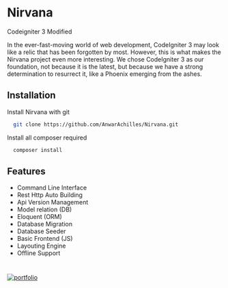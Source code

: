 
# Nirvana
Codeigniter 3 Modified

In the ever-fast-moving world of web development, CodeIgniter 3 may look like a relic that has been forgotten by most. However, this is what makes the Nirvana project even more interesting. We chose CodeIgniter 3 as our foundation, not because it is the latest, but because we have a strong determination to resurrect it, like a Phoenix emerging from the ashes.

## Installation

Install Nirvana with git
```bash
  git clone https://github.com/AnwarAchilles/Nirvana.git
```

Install all composer required
```bash
  composer install
```

## Features

- Command Line Interface
- Rest Http Auto Building
- Api Version Management
- Model relation (DB)
- Eloquent (ORM)
- Database Migration
- Database Seeder
- Basic Frontend (JS)
- Layouting Engine
- Offline Support

#
[![portfolio](https://ik.imagekit.io/anwarachilles/devneet-powered.svg?updatedAt=1704715329026)]('#')